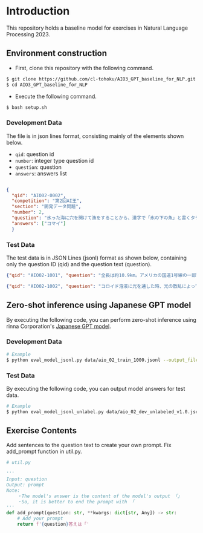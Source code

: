 # Introduction
This repository holds a baseline model for exercises in Natural Language Processing 2023.


## Environment construction
- First, clone this repository with the following command.
```bash
$ git clone https://github.com/cl-tohoku/AIO3_GPT_baseline_for_NLP.git
$ cd AIO3_GPT_baseline_for_NLP
```

- Execute the following command.
```bash
$ bash setup.sh
```


### Development Data

The file is in json lines format, consisting mainly of the elements shown below.
- `qid`: question id
- `number`: integer type question id
- `question`: question
- `answers`: answers list
```json

{
  "qid": "AIO02-0002", 
  "competition": "第2回AI王", 
  "section": "開発データ問題",
  "number": 2, 
  "question": "氷った海に穴を開けて漁をすることから、漢字で「氷の下の魚」と書くタラ科の魚は何?",
  "answers": ["コマイ"]
  }

```
### Test Data
The test data is in JSON Lines (jsonl) format as shown below, containing only the question ID (qid) and the question text (question).
```json
{"qid": "AIO02-1001", "question": "全長は約10.9km。アメリカの国道1号線の一部である、フロリダ・キーズの島々を結ぶ橋の名前は何?"}

{"qid": "AIO02-1002", "question": "コロイド溶液に光を通した時、光の散乱によって道筋が見える、という現象を、発見者にちなんで何現象という?"}
```

## Zero-shot inference using Japanese GPT model
By executing the following code, you can perform zero-shot inference using rinna Corporation's [Japanese GPT model](https://huggingface.co/rinna/japanese-gpt-1b).
### Development Data
```bash
# Example
$ python eval_model_jsonl.py data/aio_02_train_1000.jsonl --output_file work/model_answer.csv --save_model
```
### Test Data
By executing the following code, you can output model answers for test data.
```bash
# Example
$ python eval_model_jsonl_unlabel.py data/aio_02_dev_unlabeled_v1.0.jsonl --output_file work/model_answer.jsonl
```

## Exercise Contents
Add sentences to the question text to create your own prompt. Fix add_prompt function in util.py.
```python
# util.py

'''
Input: question
Output: prompt
Note:
    ・The model's answer is the content of the model's output 「」
    ・So, it is better to end the prompt with 「 
'''
def add_prompt(question: str, **kwargs: dict[str, Any]) -> str:
    # Add your prompt
    return f'{question}答えは「'

```
